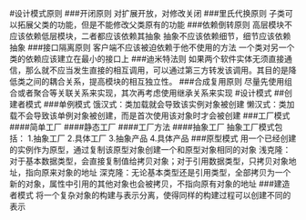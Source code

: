 #设计模式原则
###开闭原则
对扩展开放，对修改关闭
###里氏代换原则
子类可以拓展父类的功能，但是不能修改父类原有的功能
###依赖倒转原则
高层模块不应该依赖低层模块，二者都应该依赖其抽象
抽象不应该依赖细节，细节应该依赖抽象
###接口隔离原则
客户端不应该被迫依赖于他不使用的方法
一个类对另一个类的依赖应该建立在最小的接口上
###迪米特法则
如果两个软件实体无须直接通信，那么就不应当发生直接的相互调用，可以通过第三方转发该调用。其目的是降低类之间的耦合关系，提高模块的相互独立性。
###合成复用原则
尽量先使用组合或者聚合等关联关系来实现，其次再考虑使用继承关系来实现
#设计模式
##创建者模式
###单例模式
饿汉式：类加载就会导致该实例对象被创建
懒汉式：类加载不会导致该单例对象被创建，而是首次使用该对象时才会被创建
###工厂模式
####简单工厂
####静态工厂
####工厂方法
####抽象工厂
抽象工厂模式包括：
1.抽象工厂
2.具体工厂
3.抽象产品
4.具体产品
###原型模式
用一个已经创建的实例作为原型，通过复制该原型对象创建一个和原型对象相同的对象
浅克隆：对于基本数据类型，会直接复制值给拷贝对象；对于引用数据类型，只拷贝对象地址，指向原来对象的地址
深克隆：无论基本类型还是引用类型，全部拷贝为一个新的对象，属性中引用的其他对象也会被拷贝，不指向原有对象的地址
###建造者模式
将一个复杂对象的构建与表示分离，使得同样的构建过程可以创建不同的表示